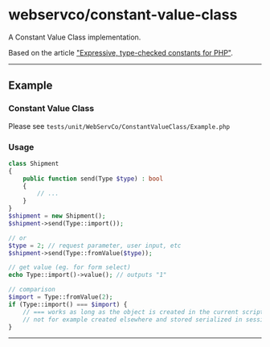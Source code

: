 # webservco/constant-value-class

A Constant Value Class implementation.

Based on the article ["Expressive, type-checked constants for PHP"](https://www.webfactory.de/blog/expressive-type-checked-constants-for-php).

---

## Example

### Constant Value Class

Please see `tests/unit/WebServCo/ConstantValueClass/Example.php`

### Usage

```php
class Shipment
{
    public function send(Type $type) : bool
    {
        // ...
    }
}
$shipment = new Shipment();
$shipment->send(Type::import());

// or
$type = 2; // request parameter, user input, etc
$shipment->send(Type::fromValue($type));

// get value (eg. for form select)
echo Type::import()->value(); // outputs "1"

// comparison
$import = Type::fromValue(2);
if (Type::import() === $import) {
    // === works as long as the object is created in the current script run
    // not for example created elsewhere and stored serialized in session.
}
```

---
